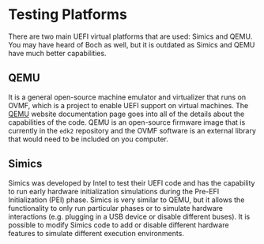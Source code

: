 # Testing Platforms

There are two main UEFI virtual platforms that are used: Simics and QEMU. You may have heard of Boch as well, but it is outdated as Simics and QEMU have much better capabilities.

## QEMU
It is a general open-source machine emulator and virtualizer that runs on OVMF, which is a project to enable UEFI support on virtual machines. The [QEMU](https://www.qemu.org/docs/master/) website documentation page goes into all of the details about the capabilities of the code. QEMU is an open-source firmware image that is currently in the `edk2` repository and the OVMF software is an external library that would need to be included on you computer.

## Simics
Simics was developed by Intel to test their UEFI code and has the capability to run early hardware initialization simulations during the Pre-EFI Initialization (PEI) phase. Simics is very similar to QEMU, but it allows the functionality to only run particular phases or to simulate hardware interactions (e.g. plugging in a USB device or disable different buses). It is possible to modify Simics code to add or disable different hardware features to simulate different execution environments.